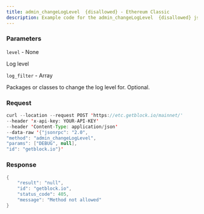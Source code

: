 ```yaml
---
title: admin_changeLogLevel  {disallowed} - Ethereum Classic
description: Example code for the admin_changeLogLevel  {disallowed} json-rpc method. Сomplete guide on how to use admin_changeLogLevel  {disallowed} json-rpc in GetBlock.io Web3 documentation.
---
```


### Parameters


`level` - None

Log level

`log_filter` - Array

Packages or classes to change the log level for. Optional.

### Request

``` java
curl --location --request POST 'https://etc.getblock.io/mainnet/' 
--header 'x-api-key: YOUR-API-KEY' 
--header 'Content-Type: application/json' 
--data-raw '{"jsonrpc": "2.0",
"method": "admin_changeLogLevel",
"params": ["DEBUG", null],
"id": "getblock.io"}'
```

###  Response

``` java
{
    "result": "null",
    "id": "getblock.io",
    "status_code": 405,
    "message": "Method not allowed"
}
```

